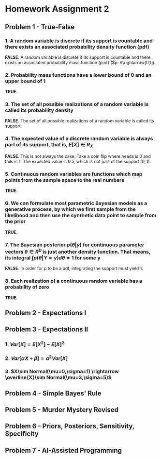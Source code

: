 # Homework Assignment 2

## Problem 1 - True-False

### 1. A random variable is discrete if its support is countable and there exists an associated probability density function (pdf)

**FALSE**. A random variable is discrete if its support is countable and there exists an associated probability mass function (pmf) ($p: R\rightarrow[0,1]).

### 2. Probability mass functions have a lower bound of 0 and an upper bound of 1

**TRUE**.

### 3. The set of all possible realizations of a random variable is called its probability density

**FALSE**. The set of all possible realizations of a random variable is called its support.

### 4. The expected value of a discrete random variable is always part of its support, that is, $E[X] \in R_X$

**FALSE**. This is not always the case. Take a coin flip where heads is 0 and tails is 1. The expected value is 0.5, which is not part of the support (${0, 1}$).

### 5. Continuous random variables are functions which map points from the sample space to the real numbers

**TRUE**.

### 6. We can formulate most parametric Bayesian models as a generative process, by which we first sample from the likelihood and then use the synthetic data point to sample from the prior

**TRUE**.

### 7. The Bayesian posterior $p(\theta | y)$ for continuous parameter vectors $\theta\in R^D$ is just another density function. That means, its integral $\int p(\theta | Y=y)d\theta \ne 1$ for some y

**FALSE**. In order for $p$ to be a pdf, integrating the support must yield 1.

### 8. Each realization of a continuous random variable has a probability of zero

**TRUE**.

## Problem 2 - Expectations I

## Problem 3 - Expectations II

### 1. $Var[X] = E[X^2] - E[X]^2$

### 2. $Var[\alpha X + \beta] = \alpha^2 Var[X]$

### 3. $X\sim Normal(\mu=0,\sigma=1) \rightarrow \overline{X}\sim Normal(\mu=3,\sigma=5)$

## Problem 4 - Simple Bayes' Rule

## Problem 5 - Murder Mystery Revised

## Problem 6 - Priors, Posteriors, Sensitivity, Specificity

## Problem 7 - AI-Assisted Programming
